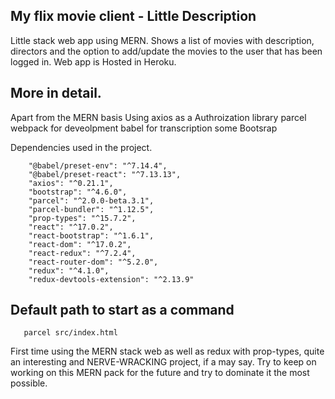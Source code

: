 
## My flix movie client - Little Description

Little stack web app using MERN. Shows a list of movies with description, directors and the option to add/update the movies to the user that has been logged in. Web app is Hosted in Heroku.

## More in detail.

Apart from the MERN basis
Using axios as a Authroization library
parcel webpack for deveolpment
babel for transcription
some Bootsrap

Dependencies used in the project.

```
    "@babel/preset-env": "^7.14.4",
    "@babel/preset-react": "^7.13.13",
    "axios": "^0.21.1",
    "bootstrap": "^4.6.0",
    "parcel": "^2.0.0-beta.3.1",
    "parcel-bundler": "^1.12.5",
    "prop-types": "^15.7.2",
    "react": "^17.0.2",
    "react-bootstrap": "^1.6.1",
    "react-dom": "^17.0.2",
    "react-redux": "^7.2.4",
    "react-router-dom": "^5.2.0",
    "redux": "^4.1.0",
    "redux-devtools-extension": "^2.13.9"
```
    
## Default path to start as a command

```
   parcel src/index.html
```
   
First time using the MERN stack web as well as redux with prop-types, quite an interesting and NERVE-WRACKING project, if a may say. Try to keep on working on this MERN pack for the future and try to dominate it the most possible.
